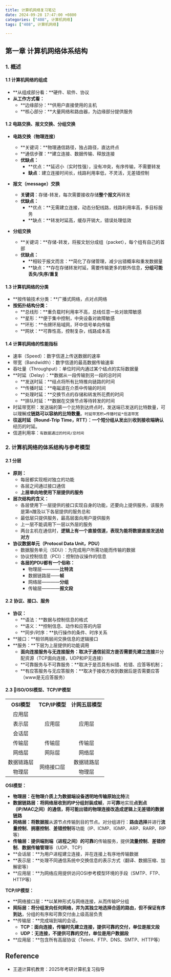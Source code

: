 ```yaml
---
title: 计算机网络复习笔记
date: 2024-09-28 17:47:00 +0800
categories: ["408", 计算机网络]
tags: ["408", 计算机网络]

---
```


## **第一章 计算机网络体系结构**

### 1. **概述**

#### **1.1 计算机网络的组成**

- **从组成部分看：**硬件、软件、协议
- **从工作方式看：**
  - **边缘部分：**供用户直接使用的主机
  - **核心部分：**大量网络和路由器，为边缘部分提供服务

#### **1.2 电路交换、报文交换、分组交换**

- **电路交换（物理连接）**
  - **关键词：**物理通信路径，独占路径，直达终点
  - **通信步骤：**建立连接、数据传输、释放连接
  - **优缺点：**
    - **优点：**延迟小（实时性强），没有冲突，有序传输，不需要转发
    - **缺点**：建立连接时间长，线路利用率低，不灵活，无差错控制

- **报文（message）交换**
  - **关键词**：存储-转发，每次需要接收存储**整个报文**再转发
  - **优缺点：**
    - **优点：**无需建立连接，动态分配线路，线路利用率高，多目标服务
    - **缺点：**转发时延高，缓存开销大，错误处理低效
  
- **分组交换**

  - **关键词：**存储-转发，将报文划分成组（packet），每个组有自己的首部
  - **优缺点：**
    - **相较于报文而言：**简化了存储管理，减少出错概率和重发数据量
    - **缺点：**存在存储转发时延，需要传输更多的额外信息，**分组可能丢失/失序/重复**


#### **1.3 计算机网络的分类**

- **按传输技术分类：**广播式网络，点对点网络
- **按拓扑结构分类：**
    - **总线形：**重负载时利用率不高，总线任意一处对故障敏感
    - **星形：**便于集中控制，中央设备对故障敏感
    - **环形：**令牌环局域网，环中信号单向传输
    - **网状：**可靠性高，控制复杂，线路成本高

#### **1.4 计算机网络的性能指标**

- 速率（Speed）：数字信道上传送数据的速率
- 带宽（Bandwidth）：数字信道的最高数据传输速率
- 吞吐量（Throughput）：单位时间内通过某个结点的实际数据量
- **时延（Delay）：**数据从一段传输到另一段的总时间
  - **发送时延：**结点将所有比特推向链路的时间
  - **传播时延：**电磁波在介质中传输的时间
  - **处理时延：**交换节点的存储和转发所花费的时间
  - **排队时延：**数据在交换节点等待转发的时间
- 时延带宽积：发送端的第一个比特到达终点时，发送端已发送的比特数量，可以理解成**链路可以容纳的比特数量**。`时延带宽积=传播时延*信道带宽`
- **往返时延（Round-Trip Time，RTT）：**一个短分组从**发出**到**收到接收端确认**经历的时延。
- 信道利用率：`有数据通过的时间/总时间`

### **2. 计算机网络的体系结构与参考模型**

#### **2.1 分层**

- **原则：**
  - 每层都实现相对独立的功能
  - 各层之间通过接口通信
  - **上层单向地使用下层提供的服务** 
- **层次结构的含义：**
  - 各层使用下一层提供的接口实现自身的功能，还要向上提供服务，该服务是第n蹭及以下各层提供的服务总和
  - 最低层只提供服务，最高层面向用户提供服务
  - 上一层不能调用下一层以外层的服务
  - 两台主机在通信时，**逻辑上有一个直接信道，表现为能将数据直接发送给对方**
- **协议数据单元（Protocol Data Unit，PDU）**
  - 数据服务单元（SDU）：为完成用户所需功能而传输的数据
  - 协议控制信息（PCI）：控制协议操作的信息
  - **各层的PDU都有一个俗称：**
    - 物理层————**比特流**
    - 数据链路层——**帧**
    - 网络层————**分组**
    - 传输层————**报文段**

#### **2.2 协议、接口、服务**

- **协议：**
  - **语法：**数据与控制信息的格式
  - **语义：**控制信息、动作和应答的内容
  - **同步/时序：**执行操作的条件、时序关系
- **接口：**相邻两层间交换信息的逻辑接口
- **服务：**下层为上层提供的功能调用
  - **面向连接服务与无连接服务：**取决于通信前双方**是否需要先建立连接**并分配资源（TCP面向连接，UDP和IP无连接）
  - **可靠服务与不可靠服务：**取决于是否具有纠错、检错、应答等机制；
  - **有应答服务与无应答服务：**取决于接收方收到数据后是否需要应答（www是无应答服务）

#### **2.3 🌟ISO/OSI模型、TCP/IP模型**

<table>
	<tr align="center">
		<th align="center">OSI模型</th>
		<th align="center">TCP/IP模型</th>
		<th align="center">计网五层模型</th>
	</tr>
	<tr>
		<td align="center">应用层</td>
		<td align="center" rowspan="3">应用层</td>
		<td align="center" rowspan="3">应用层</td>
	</tr>
	<tr>
		<td align="center">表示层</td>
	</tr>
	<tr>
		<td align="center">会话层</td>
	</tr>
	<tr>
		<td align="center">传输层</td>
		<td align="center">传输层</td>
		<td align="center">传输层</td>
	</tr>
	<tr>
		<td align="center">网络层</td>
		<td align="center">网际层</td>
		<td align="center">网络层</td>
	</tr>
	<tr>
		<td align="center">数据链路层</td>
		<td align="center" rowspan="2">网络接口层</td>
		<td align="center">数据链路层</td>
	</tr>
	<tr>
		<td align="center">物理层</td>
		<td align="center">物理层</td>
	</tr>
</table>

**OSI模型：**

- **物理层：**在物理介质上为数据端设备透明地传输原始**比特**流
- **数据链路层：**将网络层收到的IP分组封装成**帧**，并**可靠**地实现**点到点（IP/MAC之间）**的通信，将可能出错的物理连接改造成**逻辑上无差错的数据链路**
- **网络层：**将**数据报**从源节点传输到目的节点。对分组进行：**路由选择**并进行**流量控制**、**拥塞控制**、**差错控制**等功能（IP、ICMP、IGMP、ARP、RARP、RIP等）
- **传输层：**提供**端到端（进程之间）**的**可靠**的传输服务，提供**流量控制**、**差错控制**、**数据传输管理**等（UDP、TCP）
- **会话层：**为用户进程建立连接，并在连接上有序地传输数据
- **表示层：**处理不同通信系统中交换信息的表示方式（翻译、数据压缩、加解密等）
- **应用层：**为网络应用提供访问OSI参考模型环境的手段（SMTP、FTP、HTTP等）

**TCP/IP模型：**

- **网络接口层：**以某种形式与网络连接，从而传输IP分组
- **网际层：**将分组发向任何网络，并为其独立地选择合适的路由，但**不保证有序到达**，分组的有序和可靠交付由上级高层负责
- **传输层：**完成端到端的会话，
  - **TCP：**面向连接，传输时先建立连接，提供可靠的交付，单位是**报文段**
  - **UDP：**无连接，不提供可靠的交付，单位是**用户数据段**
- **应用层：**包含所有高层协议（Telent、FTP、DNS、SMTP、HTTP等）


## Reference

- 王道计算机教育：2025年考研计算机复习指导